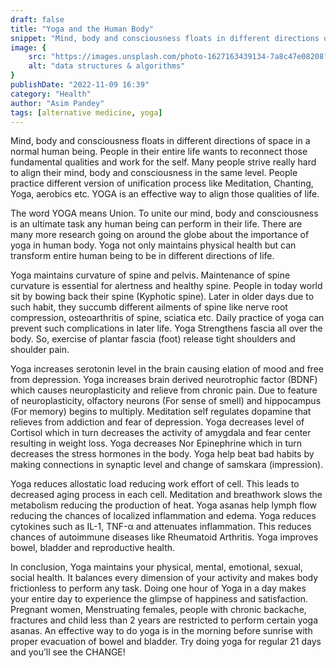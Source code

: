 ```yaml
---
draft: false
title: "Yoga and the Human Body"
snippet: "Mind, body and consciousness floats in different directions of space in a normal human being. People in their entire life wants to reconnect those fundamental qualities and work for the self."
image: {
    src: "https://images.unsplash.com/photo-1627163439134-7a8c47e08208?&fit=crop&w=430&h=240",
    alt: "data structures & algorithms"
}
publishDate: "2022-11-09 16:39"
category: "Health"
author: "Asim Pandey"
tags: [alternative medicine, yoga]
---
```


Mind, body and consciousness floats in different directions of space in a normal human being. People in their entire life wants to reconnect those fundamental qualities and work for the self. Many people strive really hard to align their mind, body and consciousness in the same level. People practice different version of unification process like Meditation, Chanting, Yoga, aerobics etc. YOGA is an effective way to align those qualities of life.

The word YOGA means Union. To unite our mind, body and consciousness is an ultimate task any human being can perform in their life. There are many more research going on around the globe about the importance of yoga in human body. Yoga not only maintains physical health but can transform entire human being to be in different directions of life.

Yoga maintains curvature of spine and pelvis. Maintenance of spine curvature is essential for alertness and healthy spine. People in today world sit by bowing back their spine (Kyphotic spine). Later in older days due to such habit, they succumb different ailments of spine like nerve root compression, osteoarthritis of spine, sciatica etc. Daily practice of yoga can prevent such complications in later life. Yoga Strengthens fascia all over the body. So, exercise of plantar fascia (foot) release tight shoulders and shoulder pain.

Yoga increases serotonin level in the brain causing elation of mood and free from depression. Yoga increases brain derived neurotrophic factor (BDNF) which causes neuroplasticity and relieve from chronic pain. Due to feature of neuroplasticity, olfactory neurons (For sense of smell) and hippocampus (For memory) begins to multiply. Meditation self regulates dopamine that relieves from addiction and fear of depression. Yoga decreases level of Cortisol which in turn decreases the activity of amygdala and fear center resulting in weight loss. Yoga decreases Nor Epinephrine which in turn decreases the stress hormones in the body. Yoga help beat bad habits by making connections in synaptic level and change of samskara (impression).

Yoga reduces allostatic load reducing work effort of cell. This leads to decreased aging process in each cell. Meditation and breathwork slows the metabolism reducing the production of heat. Yoga asanas help lymph flow reducing the chances of localized inflammation and edema. Yoga reduces cytokines such as IL-1, TNF-α and attenuates inflammation. This reduces chances of autoimmune diseases like Rheumatoid Arthritis. Yoga improves bowel, bladder and reproductive health.

In conclusion, Yoga maintains your physical, mental, emotional, sexual, social health. It balances every dimension of your activity and makes body frictionless to perform any task. Doing one hour of Yoga in a day makes your entire day to experience the glimpse of happiness and satisfaction. Pregnant women, Menstruating females, people with chronic backache, fractures and child less than 2 years are restricted to perform certain yoga asanas. An effective way to do yoga is in the morning before sunrise with proper evacuation of bowel and bladder. Try doing yoga for regular 21 days and you’ll see the CHANGE!